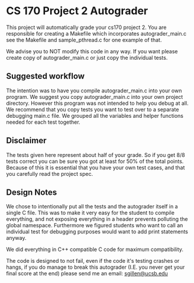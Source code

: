 
# CS 170 Project 2 Autograder
This project will automatically grade your cs170 project 2.
You are responsible for creating a Makefile which incorporates autograder_main.c
see the Makefile and sample_pthread.c for one example of that. 

We advise you to NOT modify this code in any way. If you want please create
copy of autograder_main.c or just copy the individual tests.

## Suggested workflow
The intention was to have you compile autograder_main.c into your own program.
We suggest you copy autograder_main.c into your own project directory. 
However this program was not intended to help you debug at all. We recommend 
that you copy tests you want to test over to a separate debugging main.c file.
We grouped all the variables and helper functions needed for each test together. 

## Disclaimer
The tests given here represent about half of your grade. So if you get 8/8
tests correct you can be sure you got at least for 50% of the total points. 
Because of this it is essential that you have your own test cases, and 
that you carefully read the project spec.

## Design Notes
We chose to intentionally put all the tests and the autograder itself in 
a single C file. This was to make it very easy for the student to compile
everything, and not exposing everything in a header prevents polluting the
global namespace. Furthermore we figured students who want to call an 
individual test for debugging purposes would want to add print statements 
anyway. 

We did everything in C++ compatible C code for maximum compatibility. 

The code is designed to not fail, even if the code it's testing crashes or 
hangs, if you do manage to break this autograder (I.E. you never get your
final score at the end) please send me an email: sgillen@ucsb.edu
